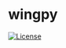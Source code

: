# wingpy

[license-image]: https://img.shields.io/npm/l/make-coverage-badge.svg
[license-url]: https://opensource.org/licenses/MIT

[![License][license-image]][license-url]